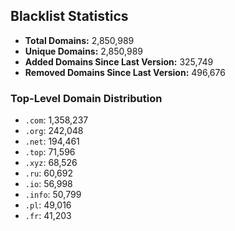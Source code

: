 ## Blacklist Statistics

- **Total Domains:** 2,850,989
- **Unique Domains:** 2,850,989
- **Added Domains Since Last Version:** 325,749
- **Removed Domains Since Last Version:** 496,676

### Top-Level Domain Distribution

-  `.com`: 1,358,237
-  `.org`: 242,048
-  `.net`: 194,461
-  `.top`: 71,596
-  `.xyz`: 68,526
-  `.ru`: 60,692
-  `.io`: 56,998
-  `.info`: 50,799
-  `.pl`: 49,016
-  `.fr`: 41,203
